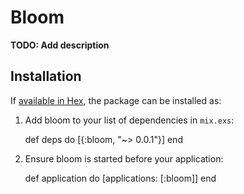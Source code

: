 # Bloom

**TODO: Add description**

## Installation

If [available in Hex](https://hex.pm/docs/publish), the package can be installed as:

  1. Add bloom to your list of dependencies in `mix.exs`:

        def deps do
          [{:bloom, "~> 0.0.1"}]
        end

  2. Ensure bloom is started before your application:

        def application do
          [applications: [:bloom]]
        end

